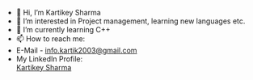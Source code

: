- 👋 Hi, I’m Kartikey Sharma
- 👀 I’m interested in Project management, learning new languages etc. 
- 🌱 I’m currently learning C++
- 📫 How to reach me:
- E-Mail - info.kartik2003@gmail.com
- My LinkedIn Profile: <div class="badge-base LI-profile-badge" data-locale="en_US" data-size="medium" data-theme="light" data-type="HORIZONTAL" data-vanity="kartikey-sharma-7195a91b4" data-version="v1"><a class="badge-base__link LI-simple-link" href="https://in.linkedin.com/in/kartikey-sharma-7195a91b4?trk=profile-badge">Kartikey Sharma</a></div>

<!---
Kartikey03/Kartikey03 is a ✨ special ✨ repository because its `README.md` (this file) appears on your GitHub profile.
You can click the Preview link to take a look at your changes.
--->
